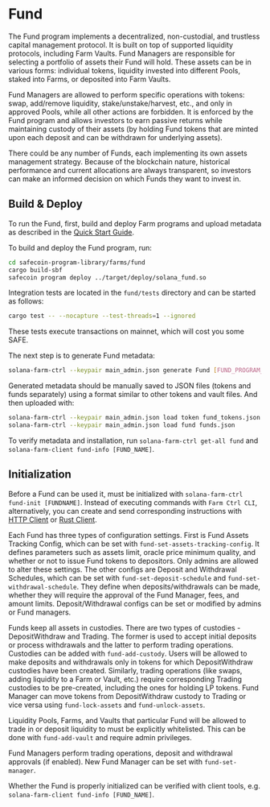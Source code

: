 # Fund

The Fund program implements a decentralized, non-custodial, and trustless capital management protocol. It is built on top of supported liquidity protocols, including Farm Vaults. Fund Managers are responsible for selecting a portfolio of assets their Fund will hold. These assets can be in various forms: individual tokens, liquidity invested into different Pools, staked into Farms, or deposited into Farm Vaults.

Fund Managers are allowed to perform specific operations with tokens: swap, add/remove liquidity, stake/unstake/harvest, etc., and only in approved Pools, while all other actions are forbidden. It is enforced by the Fund program and allows investors to earn passive returns while maintaining custody of their assets (by holding Fund tokens that are minted upon each deposit and can be withdrawn for underlying assets).

There could be any number of Funds, each implementing its own assets management strategy. Because of the blockchain nature, historical performance and current allocations are always transparent, so investors can make an informed decision on which Funds they want to invest in.

## Build & Deploy

To run the Fund, first, build and deploy Farm programs and upload metadata as described in the [Quick Start Guide](https://github.com/fair-exchange/safecoin-program-library/blob/master/farms/docs/quick_start.md).

To build and deploy the Fund program, run:

```sh
cd safecoin-program-library/farms/fund
cargo build-sbf
safecoin program deploy ../target/deploy/solana_fund.so
```

Integration tests are located in the `fund/tests` directory and can be started as follows:

```sh
cargo test -- --nocapture --test-threads=1 --ignored
```

These tests execute transactions on mainnet, which will cost you some SAFE.

The next step is to generate Fund metadata:

```sh
solana-farm-ctrl --keypair main_admin.json generate Fund [FUND_PROGRAM_ADDRESS] [FUND_NAME]
```

Generated metadata should be manually saved to JSON files (tokens and funds separately) using a format similar to other tokens and vault files. And then uploaded with:

```sh
solana-farm-ctrl --keypair main_admin.json load token fund_tokens.json
solana-farm-ctrl --keypair main_admin.json load fund funds.json
```

To verify metadata and installation, run `solana-farm-ctrl get-all fund` and `solana-farm-client fund-info [FUND_NAME]`.

## Initialization

Before a Fund can be used it, must be initialized with `solana-farm-ctrl fund-init [FUNDNAME]`. Instead of executing commands with `Farm Ctrl CLI`, alternatively, you can create and send corresponding instructions with [HTTP Client](https://github.com/fair-exchange/safecoin-program-library/blob/master/farms/docs/http_client.md) or [Rust Client](https://github.com/fair-exchange/safecoin-program-library/blob/master/farms/docs/rust_client.md).

Each Fund has three types of configuration settings. First is Fund Assets Tracking Config, which can be set with `fund-set-assets-tracking-config`. It defines parameters such as assets limit, oracle price minimum quality, and whether or not to issue Fund tokens to depositors. Only admins are allowed to alter these settings. The other configs are Deposit and Withdrawal Schedules, which can be set with `fund-set-deposit-schedule` and `fund-set-withdrawal-schedule`. They define when deposits/withdrawals can be made, whether they will require the approval of the Fund Manager, fees, and amount limits. Deposit/Withdrawal configs can be set or modified by admins or Fund managers.

Funds keep all assets in custodies. There are two types of custodies - DepositWithdraw and Trading. The former is used to accept initial deposits or process withdrawals and the latter to perform trading operations. Custodies can be added with `fund-add-custody`. Users will be allowed to make deposits and withdrawals only in tokens for which DepositWithdraw custodies have been created. Similarly, trading operations (like swaps, adding liquidity to a Farm or Vault, etc.) require corresponding Trading custodies to be pre-created, including the ones for holding LP tokens. Fund Manager can move tokens from DepositWithdraw custody to Trading or vice versa using `fund-lock-assets` and `fund-unlock-assets`.

Liquidity Pools, Farms, and Vaults that particular Fund will be allowed to trade in or deposit liquidity to must be explicitly whitelisted. This can be done with `fund-add-vault` and require admin privileges.

Fund Managers perform trading operations, deposit and withdrawal approvals (if enabled). New Fund Manager can be set with `fund-set-manager`.

Whether the Fund is properly initialized can be verified with client tools, e.g. `solana-farm-client fund-info [FUND_NAME]`.
